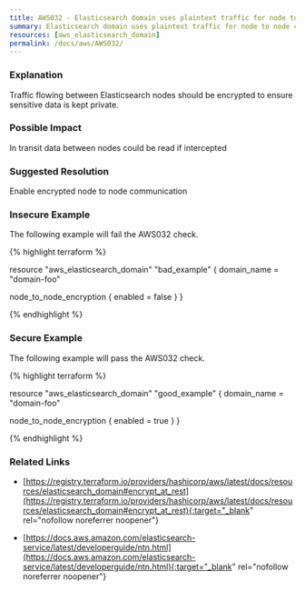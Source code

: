 ```yaml
---
title: AWS032 - Elasticsearch domain uses plaintext traffic for node to node communication.
summary: Elasticsearch domain uses plaintext traffic for node to node communication. 
resources: [aws_elasticsearch_domain] 
permalink: /docs/aws/AWS032/
---
```

### Explanation


Traffic flowing between Elasticsearch nodes should be encrypted to ensure sensitive data is kept private.


### Possible Impact
In transit data between nodes could be read if intercepted

### Suggested Resolution
Enable encrypted node to node communication


### Insecure Example

The following example will fail the AWS032 check.

{% highlight terraform %}

resource "aws_elasticsearch_domain" "bad_example" {
  domain_name = "domain-foo"

  node_to_node_encryption {
    enabled = false
  }
}

{% endhighlight %}



### Secure Example

The following example will pass the AWS032 check.

{% highlight terraform %}

resource "aws_elasticsearch_domain" "good_example" {
  domain_name = "domain-foo"

  node_to_node_encryption {
    enabled = true
  }
}

{% endhighlight %}



### Related Links


- [https://registry.terraform.io/providers/hashicorp/aws/latest/docs/resources/elasticsearch_domain#encrypt_at_rest](https://registry.terraform.io/providers/hashicorp/aws/latest/docs/resources/elasticsearch_domain#encrypt_at_rest){:target="_blank" rel="nofollow noreferrer noopener"}

- [https://docs.aws.amazon.com/elasticsearch-service/latest/developerguide/ntn.html](https://docs.aws.amazon.com/elasticsearch-service/latest/developerguide/ntn.html){:target="_blank" rel="nofollow noreferrer noopener"}


